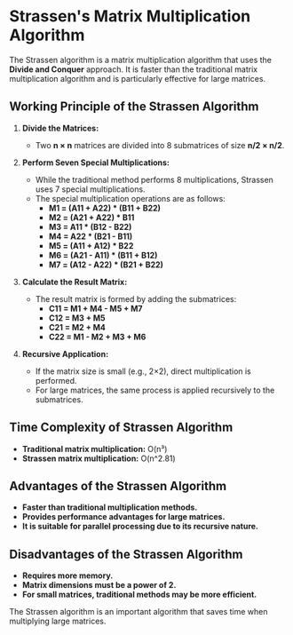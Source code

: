 # Strassen's Matrix Multiplication Algorithm

The Strassen algorithm is a matrix multiplication algorithm that uses the **Divide and Conquer** approach. It is faster than the traditional matrix multiplication algorithm and is particularly effective for large matrices.

## Working Principle of the Strassen Algorithm

1. **Divide the Matrices:**
   - Two **n × n** matrices are divided into 8 submatrices of size **n/2 × n/2**.

2. **Perform Seven Special Multiplications:**
   - While the traditional method performs 8 multiplications, Strassen uses 7 special multiplications.
   - The special multiplication operations are as follows:
     - **M1 = (A11 + A22) * (B11 + B22)**
     - **M2 = (A21 + A22) * B11**
     - **M3 = A11 * (B12 - B22)**
     - **M4 = A22 * (B21 - B11)**
     - **M5 = (A11 + A12) * B22**
     - **M6 = (A21 - A11) * (B11 + B12)**
     - **M7 = (A12 - A22) * (B21 + B22)**

3. **Calculate the Result Matrix:**
   - The result matrix is formed by adding the submatrices:
     - **C11 = M1 + M4 - M5 + M7**
     - **C12 = M3 + M5**
     - **C21 = M2 + M4**
     - **C22 = M1 - M2 + M3 + M6**

4. **Recursive Application:**
   - If the matrix size is small (e.g., 2×2), direct multiplication is performed.
   - For large matrices, the same process is applied recursively to the submatrices.

## Time Complexity of Strassen Algorithm

- **Traditional matrix multiplication:** O(n³)
- **Strassen matrix multiplication:** O(n^2.81)

## Advantages of the Strassen Algorithm

- **Faster than traditional multiplication methods.**
- **Provides performance advantages for large matrices.**
- **It is suitable for parallel processing due to its recursive nature.**

## Disadvantages of the Strassen Algorithm

- **Requires more memory.**
- **Matrix dimensions must be a power of 2.**
- **For small matrices, traditional methods may be more efficient.**

The Strassen algorithm is an important algorithm that saves time when multiplying large matrices.
